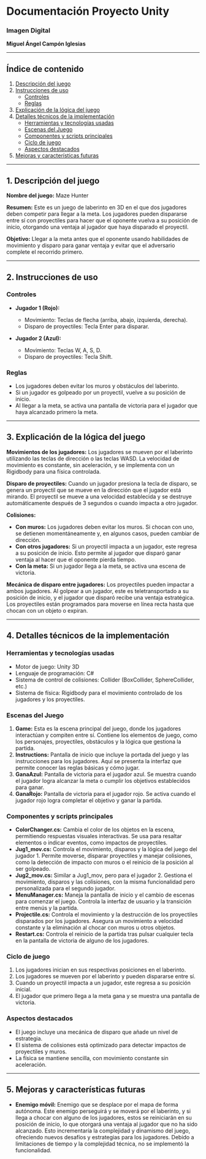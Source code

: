 # Documentación Proyecto Unity

### Imagen Digital  
**Miguel Ángel Campón Iglesias**

---

## Índice de contenido
1. [Descripción del juego](#1-descripción-del-juego)
2. [Instrucciones de uso](#2-instrucciones-de-uso)
   - [Controles](#controles)
   - [Reglas](#reglas)
3. [Explicación de la lógica del juego](#3-explicación-de-la-lógica-del-juego)
4. [Detalles técnicos de la implementación](#4-detalles-técnicos-de-la-implementación)
   - [Herramientas y tecnologías usadas](#herramientas-y-tecnologías-usadas)
   - [Escenas del Juego](#escenas-del-juego)
   - [Componentes y scripts principales](#componentes-y-scripts-principales)
   - [Ciclo de juego](#ciclo-de-juego)
   - [Aspectos destacados](#aspectos-destacados)
5. [Mejoras y características futuras](#5-mejoras-y-características-futuras)

---

## 1. Descripción del juego
**Nombre del juego:** Maze Hunter

**Resumen:** Este es un juego de laberinto en 3D en el que dos jugadores deben competir para llegar a la meta. Los jugadores pueden dispararse entre sí con proyectiles para hacer que el oponente vuelva a su posición de inicio, otorgando una ventaja al jugador que haya disparado el proyectil.

**Objetivo:** Llegar a la meta antes que el oponente usando habilidades de movimiento y disparo para ganar ventaja y evitar que el adversario complete el recorrido primero.

---

## 2. Instrucciones de uso

### Controles
- **Jugador 1 (Rojo):**
  - Movimiento: Teclas de flecha (arriba, abajo, izquierda, derecha).
  - Disparo de proyectiles: Tecla Enter para disparar.

- **Jugador 2 (Azul):**
  - Movimiento: Teclas W, A, S, D.
  - Disparo de proyectiles: Tecla Shift.

### Reglas
- Los jugadores deben evitar los muros y obstáculos del laberinto.
- Si un jugador es golpeado por un proyectil, vuelve a su posición de inicio.
- Al llegar a la meta, se activa una pantalla de victoria para el jugador que haya alcanzado primero la meta.

---

## 3. Explicación de la lógica del juego

**Movimientos de los jugadores:** Los jugadores se mueven por el laberinto utilizando las teclas de dirección o las teclas WASD. La velocidad de movimiento es constante, sin aceleración, y se implementa con un Rigidbody para una física controlada.

**Disparo de proyectiles:** Cuando un jugador presiona la tecla de disparo, se genera un proyectil que se mueve en la dirección que el jugador está mirando. El proyectil se mueve a una velocidad establecida y se destruye automáticamente después de 3 segundos o cuando impacta a otro jugador.

**Colisiones:**
- **Con muros:** Los jugadores deben evitar los muros. Si chocan con uno, se detienen momentáneamente y, en algunos casos, pueden cambiar de dirección.
- **Con otros jugadores:** Si un proyectil impacta a un jugador, este regresa a su posición de inicio. Esto permite al jugador que disparó ganar ventaja al hacer que el oponente pierda tiempo.
- **Con la meta:** Si un jugador llega a la meta, se activa una escena de victoria.

**Mecánica de disparo entre jugadores:** Los proyectiles pueden impactar a ambos jugadores. Al golpear a un jugador, este es teletransportado a su posición de inicio, y el jugador que disparó recibe una ventaja estratégica. Los proyectiles están programados para moverse en línea recta hasta que chocan con un objeto o expiran.

---

## 4. Detalles técnicos de la implementación

### Herramientas y tecnologías usadas
- Motor de juego: Unity 3D
- Lenguaje de programación: C#
- Sistema de control de colisiones: Collider (BoxCollider, SphereCollider, etc.)
- Sistema de física: Rigidbody para el movimiento controlado de los jugadores y los proyectiles.

### Escenas del Juego
1. **Game:** Esta es la escena principal del juego, donde los jugadores interactúan y compiten entre sí. Contiene los elementos de juego, como los personajes, proyectiles, obstáculos y la lógica que gestiona la partida.
2. **Instructions:** Pantalla de inicio que incluye la portada del juego y las instrucciones para los jugadores. Aquí se presenta la interfaz que permite conocer las reglas básicas y cómo jugar.
3. **GanaAzul:** Pantalla de victoria para el jugador azul. Se muestra cuando el jugador logra alcanzar la meta o cumplir los objetivos establecidos para ganar.
4. **GanaRojo:** Pantalla de victoria para el jugador rojo. Se activa cuando el jugador rojo logra completar el objetivo y ganar la partida.

### Componentes y scripts principales
- **ColorChanger.cs:** Cambia el color de los objetos en la escena, permitiendo respuestas visuales interactivas. Se usa para resaltar elementos o indicar eventos, como impactos de proyectiles.
- **Jug1_mov.cs:** Controla el movimiento, disparos y la lógica del juego del jugador 1. Permite moverse, disparar proyectiles y manejar colisiones, como la detección de impacto con muros o el reinicio de la posición al ser golpeado.
- **Jug2_mov.cs:** Similar a Jug1_mov, pero para el jugador 2. Gestiona el movimiento, disparos y las colisiones, con la misma funcionalidad pero personalizada para el segundo jugador.
- **MenuManager.cs:** Maneja la pantalla de inicio y el cambio de escenas para comenzar el juego. Controla la interfaz de usuario y la transición entre menús y la partida.
- **Projectile.cs:** Controla el movimiento y la destrucción de los proyectiles disparados por los jugadores. Asegura un movimiento a velocidad constante y la eliminación al chocar con muros u otros objetos.
- **Restart.cs:** Controla el reinicio de la partida tras pulsar cualquier tecla en la pantalla de victoria de alguno de los jugadores.

### Ciclo de juego
1. Los jugadores inician en sus respectivas posiciones en el laberinto.
2. Los jugadores se mueven por el laberinto y pueden dispararse entre sí.
3. Cuando un proyectil impacta a un jugador, este regresa a su posición inicial.
4. El jugador que primero llega a la meta gana y se muestra una pantalla de victoria.

### Aspectos destacados
- El juego incluye una mecánica de disparo que añade un nivel de estrategia.
- El sistema de colisiones está optimizado para detectar impactos de proyectiles y muros.
- La física se mantiene sencilla, con movimiento constante sin aceleración.

---

## 5. Mejoras y características futuras
- **Enemigo móvil:** Enemigo que se desplace por el mapa de forma autónoma. Este enemigo perseguirá y se moverá por el laberinto, y si llega a chocar con alguno de los jugadores, estos se reiniciarán en su posición de inicio, lo que otorgará una ventaja al jugador que no ha sido alcanzado. Esto incrementaría la complejidad y dinamismo del juego, ofreciendo nuevos desafíos y estrategias para los jugadores. Debido a limitaciones de tiempo y la complejidad técnica, no se implementó la funcionalidad.
